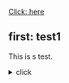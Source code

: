 
[Click: here](#xxx)


## first: test1

This is s test.

<details>
	<summary>click</summary>

		fdshajk

</details>

<a id="xxx"></a>
